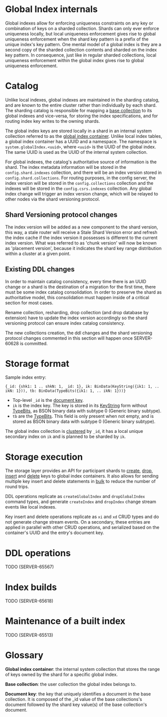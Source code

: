 # Global Index internals

Global indexes allow for enforcing uniqueness constraints on any key or combination of keys on a
sharded collection. Shards can only ever enforce uniqueness locally, but local uniqueness
enforcement gives rise to global uniqueness enforcement when the shard key pattern is a prefix of
the unique index's key pattern. One mental model of a global index is they are a second copy of the
sharded collection contents and sharded on the index key pattern. In consequence, just like in
regular sharded collections, local uniqueness enforcement within the global index gives rise to
global uniqueness enforcement.

# Catalog

Unlike local indexes, global indexes are maintained in the sharding catalog, and are known to the
entire cluster rather than individually by each shard. The sharding catalog is responsible for
mapping a [base collection](#glossary) to its global indexes and vice-versa, for storing the index
specifications, and for routing index key writes to the owning shards. 

The global index keys are stored locally in a shard in an internal system collection referred
to as the [global index container](#glossary). Unlike local index tables, a global index container
has a UUID and a namespace. The namespace is `system.globalIndex.<uuid>`, where
`<uuid>` is the UUID of the global index. The same UUID is used as the UUID of the internal system
collection.

For global indexes, the catalog's authoritative source of information is the shard. The index metadata
information will be stored in the `config.shard.indexes` collection, and there will be an index version
stored in `config.shard.collections`. For routing purposes, in the config server, the index version
will be stored in the `config.collections` collection and the indexes will be stored in the
`config.csrs.indexes` collection. Any global index change will trigger an index version change,
which will be relayed to other nodes via the shard versioning protocol.

## Shard Versioning protocol changes

The index version will be added as a new component to the shard version, this way, a stale router will
receive a Stale Shard Version error and refresh the index cache if the index version it possesses
is different to the current index version. What was referred to as 'chunk version' will now be known
as 'placement version', because it indicates the shard key range distribution within a cluster at a
given point.

## Existing DDL changes

In order to maintain catalog consistency, every time there is an UUID change or a shard is the destination
of a migration for the first time, there must be some index catalog consolidation. In order to preserve
the shard as authoritative model, this consolidation must happen inside of a critical section for most cases.

Rename collection, resharding, drop collection (and drop database by extension) have to update the index
version accordingly so the shard versioning protocol can ensure index catalog consistency.

The new collections creation, the ddl changes and the shard versioning protocol changes commented in this
section will happen once SERVER-60628 is committed.

# Storage format

Sample index entry:

```
{_id: {shk1: 1 .. shkN: 1, _id: 1}, ik: BinData(KeyString({ik1: 1, .. ikN: 1})), tb: BinData(TypeBits({ik1: 1, .. ikN: 1}))}
```

* Top-level `_id` is the [document key](#glossary).
* `ik` is the index key. The key is stored in its [KeyString](https://github.com/mongodb/mongo/blob/dab0694cd327eb0f7e540de5dee97c69f84ea45d/src/mongo/db/catalog/README.md#keystring)
  form without [TypeBits](https://github.com/mongodb/mongo/blob/dab0694cd327eb0f7e540de5dee97c69f84ea45d/src/mongo/db/catalog/README.md#typebits), as BSON binary data with subtype 0 (Generic binary subtype).
* `tb` are the [TypeBits](https://github.com/mongodb/mongo/blob/dab0694cd327eb0f7e540de5dee97c69f84ea45d/src/mongo/db/catalog/README.md#typebits).
  This field is only present when not empty, and is stored as BSON binary data with subtype 0
  (Generic binary subtype).

The global index collection is [clustered](https://github.com/mongodb/mongo/blob/dab0694cd327eb0f7e540de5dee97c69f84ea45d/src/mongo/db/catalog/README.md#clustered-collections)
by `_id`, it has a local unique secondary index on `ik` and is planned to be sharded by `ik`.

# Storage execution

The storage layer provides an API for participant shards to [create](https://github.com/mongodb/mongo/blob/872b5054b7b434c22adcabfb990188eebb89090f/src/mongo/s/request_types/sharded_ddl_commands.idl#L283),
[drop](https://github.com/mongodb/mongo/blob/872b5054b7b434c22adcabfb990188eebb89090f/src/mongo/s/request_types/sharded_ddl_commands.idl#L293),
[insert](https://github.com/mongodb/mongo/blob/872b5054b7b434c22adcabfb990188eebb89090f/src/mongo/db/s/global_index_crud_commands.idl#L51)
and [delete](https://github.com/mongodb/mongo/blob/872b5054b7b434c22adcabfb990188eebb89090f/src/mongo/db/s/global_index_crud_commands.idl#L64)
keys to global index containers. It also allows for sending multiple key insert and delete
statements in [bulk](https://github.com/mongodb/mongo/blob/872b5054b7b434c22adcabfb990188eebb89090f/src/mongo/db/s/global_index_crud_commands.idl#L77)
to reduce the number of round trips.

DDL operations replicate as `createGlobalIndex` and `dropGlobalIndex` command types, and generate
`createIndex` and `dropIndex` change stream events like local indexes.

Key insert and delete operations replicate as `xi` and `xd` CRUD types and do not generate
change stream events. On a secondary, these entries are applied in parallel with other CRUD
operations, and serialized based on the container's UUID and the entry's document key.
# DDL operations
TODO (SERVER-65567)

# Index builds
TODO (SERVER-65618)
# Maintenance of a built index
TODO (SERVER-65513)

# Glossary
**Global index container**: the internal system collection that stores the range of keys owned by
the shard for a specific global index.

**Base collection**: the user collection the global index belongs to.

**Document key**: the key that uniquely identifies a document in the base collection. It is composed
  of the _id value of the base collections's document followed by the shard key value(s) of the
  base collection's document.
